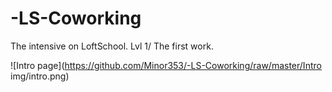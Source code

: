 # -LS-Coworking
The intensive on LoftSchool. Lvl 1/ The first work.   

![Intro page](https://github.com/Minor353/-LS-Coworking/raw/master/Intro img/intro.png)


